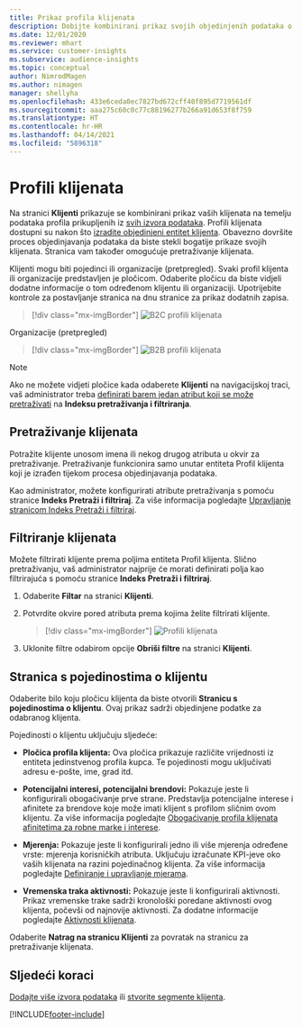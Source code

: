 ```yaml
---
title: Prikaz profila klijenata
description: Dobijte kombinirani prikaz svojih objedinjenih podataka o klijentima.
ms.date: 12/01/2020
ms.reviewer: mhart
ms.service: customer-insights
ms.subservice: audience-insights
ms.topic: conceptual
author: NimrodMagen
ms.author: nimagen
manager: shellyha
ms.openlocfilehash: 433e6ceda0ec7827bd672cff40f895d7719561df
ms.sourcegitcommit: aaa275c60c0c77c88196277b266a91d653f8f759
ms.translationtype: HT
ms.contentlocale: hr-HR
ms.lasthandoff: 04/14/2021
ms.locfileid: "5896318"
---
```

# <a name="customer-profiles"></a>Profili klijenata

Na stranici **Klijenti** prikazuje se kombinirani prikaz vaših klijenata na temelju podataka profila prikupljenih iz [svih izvora podataka](data-sources.md). Profili klijenata dostupni su nakon što [izradite objedinjeni entitet klijenta](data-unification.md). Obavezno dovršite proces objedinjavanja podataka da biste stekli bogatije prikaze svojih klijenata. Stranica vam također omogućuje pretraživanje klijenata.

Klijenti mogu biti pojedinci ili organizacije (pretpregled). Svaki profil klijenta ili organizacije predstavljen je pločicom. Odaberite pločicu da biste vidjeli dodatne informacije o tom određenom klijentu ili organizaciji. Upotrijebite kontrole za postavljanje stranica na dnu stranice za prikaz dodatnih zapisa.

> [!div class="mx-imgBorder"] 
> ![B2C profili klijenata](media/profiles-customers.png "B2C profili klijenata")

Organizacije (pretpregled)
> [!div class="mx-imgBorder"] 
> ![B2B profili klijenata](media/profile-customers-b2b.png "B2B profili klijenata")

> [!NOTE]
> Ako ne možete vidjeti pločice kada odaberete **Klijenti** na navigacijskoj traci, vaš administrator treba [definirati barem jedan atribut koji se može pretraživati](search-filter-index.md) na **Indeksu pretraživanja i filtriranja**.

## <a name="search-for-customers"></a>Pretraživanje klijenata

Potražite klijente unosom imena ili nekog drugog atributa u okvir za pretraživanje. Pretraživanje funkcionira samo unutar entiteta Profil klijenta koji je izrađen tijekom procesa objedinjavanja podataka.

Kao administrator, možete konfigurirati atribute pretraživanja s pomoću stranice **Indeks Pretraži i filtriraj**. Za više informacija pogledajte [Upravljanje stranicom Indeks Pretraži i filtriraj](search-filter-index.md).

## <a name="filter-customers"></a>Filtriranje klijenata

Možete filtrirati klijente prema poljima entiteta Profil klijenta. Slično pretraživanju, vaš administrator najprije će morati definirati polja kao filtrirajuća s pomoću stranice **Indeks Pretraži i filtriraj**.

1. Odaberite **Filtar** na stranici **Klijenti**.

2. Potvrdite okvire pored atributa prema kojima želite filtrirati klijente.

   > [!div class="mx-imgBorder"] 
   > ![Profili klijenata](media/profiles-customers3.png "Profili klijenata")

3. Uklonite filtre odabirom opcije **Obriši filtre** na stranici **Klijenti**.

##  <a name="customer-details-page"></a>Stranica s pojedinostima o klijentu

Odaberite bilo koju pločicu klijenta da biste otvorili **Stranicu s pojedinostima o klijentu**. Ovaj prikaz sadrži objedinjene podatke za odabranog klijenta.

Pojedinosti o klijentu uključuju sljedeće:

-   **Pločica profila klijenta:** Ova pločica prikazuje različite vrijednosti iz entiteta jedinstvenog profila kupca. Te pojedinosti mogu uključivati adresu e-pošte, ime, grad itd. 

-   **Potencijalni interesi, potencijalni brendovi:** Pokazuje jeste li konfigurirali obogaćivanje prve strane. Predstavlja potencijalne interese i afinitete za brendove koje može imati klijent s profilom sličnim ovom klijentu. Za više informacija pogledajte [Obogaćivanje profila klijenata afinitetima za robne marke i interese](enrichment-microsoft.md).

-   **Mjerenja:** Pokazuje jeste li konfigurirali jedno ili više mjerenja određene vrste: mjerenja korisničkih atributa. Uključuju izračunate KPI-jeve oko vaših klijenata na razini pojedinačnog klijenta. Za više informacija pogledajte [Definiranje i upravljanje mjerama](measures.md).

-   **Vremenska traka aktivnosti:** Pokazuje jeste li konfigurirali aktivnosti. Prikaz vremenske trake sadrži kronološki poredane aktivnosti ovog klijenta, počevši od najnovije aktivnosti. Za dodatne informacije pogledajte [Aktivnosti klijenata](activities.md).

Odaberite **Natrag na stranicu Klijenti** za povratak na stranicu za pretraživanje klijenata.

## <a name="next-steps"></a>Sljedeći koraci

[Dodajte više izvora podataka](data-sources.md) ili [stvorite segmente klijenta](segments.md).


[!INCLUDE[footer-include](../includes/footer-banner.md)]
